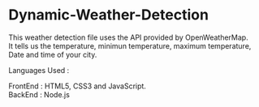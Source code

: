# Dynamic-Weather-Detection


This weather detection file uses the API provided by OpenWeatherMap.<br>
It tells us the temperature, minimun temperature, maximum temperature, Date and time of your city.

Languages Used : 

FrontEnd : HTML5, CSS3 and JavaScript.<br>
BackEnd : Node.js
